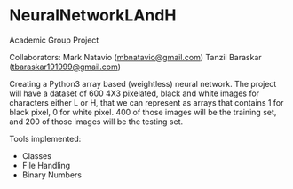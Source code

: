 # NeuralNetworkLAndH

Academic Group Project

Collaborators:
Mark Natavio (mbnatavio@gmail.com)
Tanzil Baraskar (tbaraskar191999@gmail.com)

Creating a Python3 array based (weightless) neural network. The project will have a dataset of 600 4X3 pixelated, black and white images for characters either L or H, that we can represent as arrays that contains 1 for black pixel, 0 for white pixel. 400 of those images will be the training set, and 200 of those images will be the testing set.

Tools implemented:
* Classes
* File Handling
* Binary Numbers
